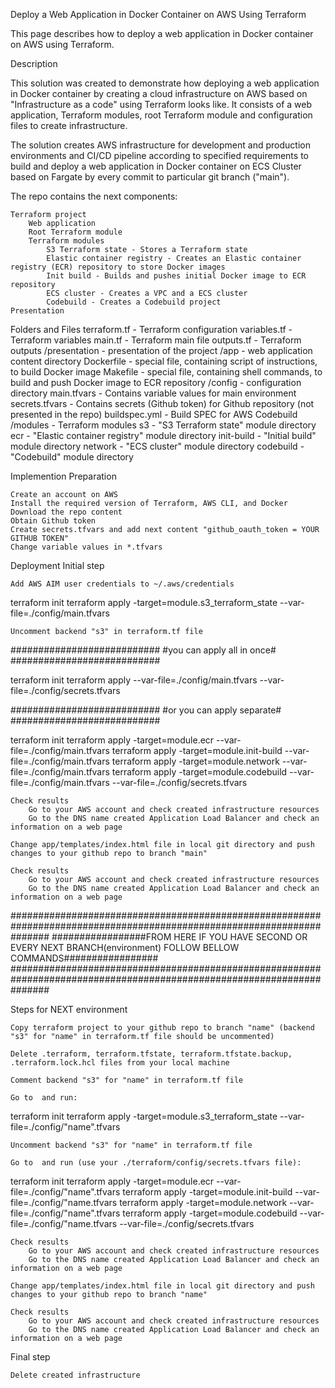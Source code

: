 Deploy a Web Application in Docker Container on AWS Using Terraform

This page describes how to deploy a web application in Docker container on AWS using Terraform.

Description

This solution was created to demonstrate how deploying a web application in Docker container by creating a cloud infrastructure on AWS based on "Infrastructure as a code" using Terraform looks like. It consists of a web application, Terraform modules, root Terraform module and configuration files to create infrastructure.

The solution creates AWS infrastructure for development and production environments and CI/CD pipeline according to specified requirements to build and deploy a web application in Docker container on ECS Cluster based on Fargate by every commit to particular git branch ("main").

The repo contains the next components:

    Terraform project
        Web application
        Root Terraform module
        Terraform modules
            S3 Terraform state - Stores a Terraform state
            Elastic container registry - Creates an Elastic container registry (ECR) repository to store Docker images
            Init build - Builds and pushes initial Docker image to ECR repository
            ECS cluster - Creates a VPC and a ECS cluster
            Codebuild - Creates a Codebuild project
    Presentation

Folders and Files
        terraform.tf - Terraform configuration
        variables.tf - Terraform variables
        main.tf - Terraform main file
        outputs.tf - Terraform outputs
    /presentation - presentation of the project
    /app - web application content directory
            Dockerfile - special file, containing script of instructions, to build Docker image
            Makefile - special file, containing shell commands, to build and push Docker image to ECR repository
    /config - configuration directory
            main.tfvars - Contains variable values for main environment
            secrets.tfvars - Contains secrets (Github token) for Github repository (not presented in the repo)
            buildspec.yml - Build SPEC for AWS Codebuild
    /modules - Terraform modules
        s3 - "S3 Terraform state" module directory
        ecr - "Elastic container registry" module directory
        init-build - "Initial build" module directory
        network - "ECS cluster" module directory
        codebuild - "Codebuild" module directory

Implemention
Preparation

    Create an account on AWS
    Install the required version of Terraform, AWS CLI, and Docker
    Download the repo content
    Obtain Github token
    Create secrets.tfvars and add next content "github_oauth_token = YOUR GITHUB TOKEN"
    Change variable values in *.tfvars

Deployment
Initial step

    Add AWS AIM user credentials to ~/.aws/credentials

terraform init
terraform apply -target=module.s3_terraform_state --var-file=./config/main.tfvars

    Uncomment backend "s3" in terraform.tf file
    
###########################
#you can apply all in once#
###########################

terraform init
terraform apply --var-file=./config/main.tfvars --var-file=./config/secrets.tfvars

###########################
#or you can apply separate#
###########################

terraform init
terraform apply -target=module.ecr --var-file=./config/main.tfvars
terraform apply -target=module.init-build --var-file=./config/main.tfvars
terraform apply -target=module.network --var-file=./config/main.tfvars
terraform apply -target=module.codebuild --var-file=./config/main.tfvars --var-file=./config/secrets.tfvars

    Check results
        Go to your AWS account and check created infrastructure resources
        Go to the DNS name created Application Load Balancer and check an information on a web page

    Change app/templates/index.html file in local git directory and push changes to your github repo to branch "main"

    Check results
        Go to your AWS account and check created infrastructure resources
        Go to the DNS name created Application Load Balancer and check an information on a web page


#######################################################################################################################
#################FROM HERE IF YOU HAVE SECOND OR EVERY NEXT BRANCH(environment) FOLLOW BELLOW COMMANDS#################
#######################################################################################################################


Steps for NEXT  environment

    Copy terraform project to your github repo to branch "name" (backend "s3" for "name" in terraform.tf file should be uncommented)

    Delete .terraform, terraform.tfstate, terraform.tfstate.backup, .terraform.lock.hcl files from your local machine

    Comment backend "s3" for "name" in terraform.tf file

    Go to  and run:

terraform init
terraform apply -target=module.s3_terraform_state --var-file=./config/"name".tfvars

    Uncomment backend "s3" for "name" in terraform.tf file

    Go to  and run (use your ./terraform/config/secrets.tfvars file):

terraform init
terraform apply -target=module.ecr --var-file=./config/"name".tfvars
terraform apply -target=module.init-build --var-file=./config/"name.tfvars
terraform apply -target=module.network --var-file=./config/"name".tfvars
terraform apply -target=module.codebuild --var-file=./config/"name.tfvars --var-file=./config/secrets.tfvars

    Check results
        Go to your AWS account and check created infrastructure resources
        Go to the DNS name created Application Load Balancer and check an information on a web page

    Change app/templates/index.html file in local git directory and push changes to your github repo to branch "name"

    Check results
        Go to your AWS account and check created infrastructure resources
        Go to the DNS name created Application Load Balancer and check an information on a web page

Final step

    Delete created infrastructure
